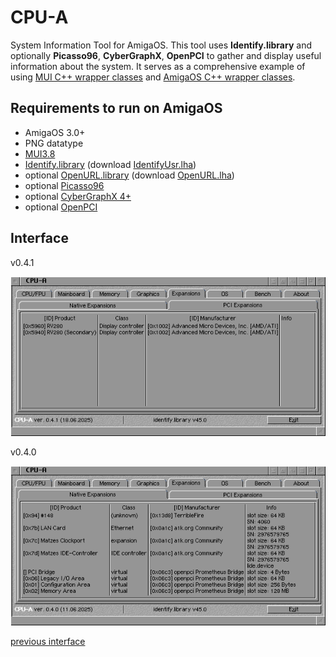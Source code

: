 # CPU-A

System Information Tool for AmigaOS.
This tool uses **Identify.library** and optionally **Picasso96**, **CyberGraphX**, **OpenPCI** to gather and display useful information about the system.
It serves as a comprehensive example of using [MUI C++ wrapper classes](https://github.com/tdolphin-org/AmigaOS.MUI.cpp.wrapper) and [AmigaOS C++ wrapper classes](https://github.com/tdolphin-org/AmigaOS.cpp.wrapper).

## Requirements to run on AmigaOS

-   AmigaOS 3.0+
-   PNG datatype
-   [MUI3.8](https://aminet.net/package/util/libs/mui38usr)
-   [Identify.library](https://codeberg.org/shred/identify) (download [IdentifyUsr.lha](http://aminet.net/util/libs/IdentifyUsr.lha))
-   optional [OpenURL.library](https://github.com/jens-maus/libopenurl) (download [OpenURL.lha](http://aminet.net/comm/www/OpenURL-7.18.lha))
-   optional [Picasso96](http://wiki.icomp.de/wiki/P96)
-   optional [CyberGraphX 4+](https://aminet.net/package/driver/video/CyberGraphX_4.3rc6)
-   optional [OpenPCI](https://aminet.net/package/driver/other/openpci68k)

## Interface

v0.4.1

![CPU-A v0.1.9.pci.expansions](/docs/assets/CPU-A.0.4.1.pci.expansions.png)

v0.4.0

![CPU-A v0.1.9.expansions](/docs/assets/CPU-A.0.4.0.expansions.png)

[previous interface](/docs/OldInterface.md)
